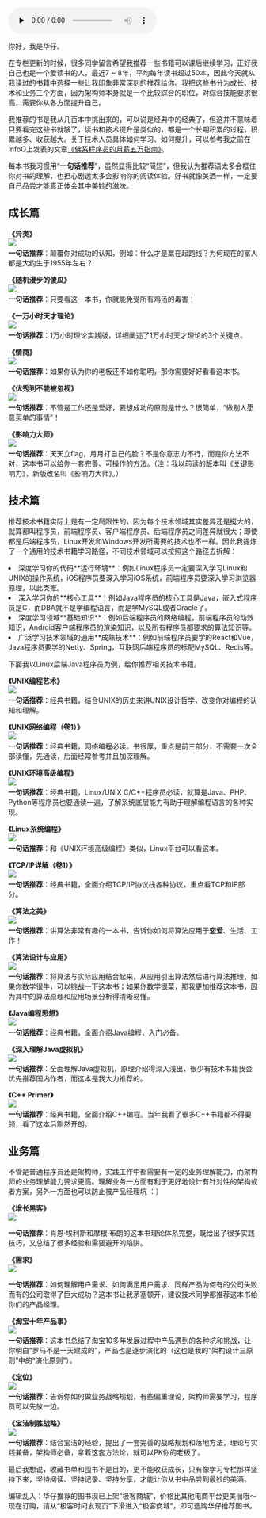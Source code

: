 <audio id="audio" title="架构师必读书单 | “华仔，放学别走！” 第5期" controls="" preload="none"><source id="mp3" src="https://static001.geekbang.org/resource/audio/e6/94/e6c8af3ef992fba5bf77e63b46d22294.mp3"></audio>

你好，我是华仔。

在专栏更新的时候，很多同学留言希望我推荐一些书籍可以课后继续学习，正好我自己也是一个爱读书的人，最近7 ~ 8年，平均每年读书超过50本，因此今天就从我读过的书籍中选择一些让我印象非常深刻的推荐给你。我把这些书分为成长、技术和业务三个方面，因为架构师本身就是一个比较综合的职位，对综合技能要求很高，需要你从各方面提升自己。

我推荐的书是<!-- [[[read_end]]] -->我从几百本中挑出来的，可以说是经典中的经典了，但这并不意味着只要看完这些书就够了，读书和技术提升是类似的，都是一个长期积累的过程，积累越多、收获越大。关于技术人员具体如何学习、如何提升，可以参考我之前在InfoQ上发表的文章[《佛系程序员的月薪五万指南》](https://mp.weixin.qq.com/s/N00rWLkkLjV7zQnzxBVKaA)。

每本书我习惯用“**一句话推荐**”，虽然显得比较“简短”，但我认为推荐语太多会框住你对书的理解，也担心剧透太多会影响你的阅读体验。好书就像美酒一样，一定要自己品尝才能真正体会其中美妙的滋味。

## 成长篇

**《异类》**<br />
<img style="margin: 0 auto" src="https://static001.geekbang.org/resource/image/15/08/153e66f751edf87a100fcb6d19503d08.jpg">﻿<br />
**一句话推荐**：颠覆你对成功的认知，例如：什么才是赢在起跑线？为何现在的富人都是大约生于1955年左右？

**《随机漫步的傻瓜》**<br />
<img style="margin: 0 auto" src="https://static001.geekbang.org/resource/image/ce/bc/ceea3ffd2c18155eb0262f2d383a43bc.jpg">﻿<br />
**一句话推荐**：只要看这一本书，你就能免受所有鸡汤的毒害！

**《一万小时天才理论》**<br />
<img style="margin: 0 auto" src="https://static001.geekbang.org/resource/image/06/d9/0664eb4491dd8ffce9df3484febb63d9.jpg">﻿<br />
**一句话推荐**：1万小时理论实践版，详细阐述了1万小时天才理论的3个关键点。

**《情商》**<br />
<img style="margin: 0 auto" src="https://static001.geekbang.org/resource/image/2b/38/2b6bee7b6e5411d8b88c5e069cbf4f38.jpg">﻿<br />
**一句话推荐**：如果你认为你的老板还不如你聪明，那你需要好好看看这本书。

**《优秀到不能被忽视》**<br />
<img style="margin: 0 auto" src="https://static001.geekbang.org/resource/image/07/38/07ba04ed662d191c65f57d9bc9319638.jpg">﻿<br />
**一句话推荐**：不管是工作还是爱好，要想成功的原则是什么？很简单，“做别人愿意买单的事情”！

**《影响力大师》**<br />
<img style="margin: 0 auto" src="https://static001.geekbang.org/resource/image/73/bc/739c1d6d41d864d8eef8b756b723f4bc.jpg">﻿<br />
**一句话推荐**：天天立flag，月月打自己的脸？不是你意志力不行，而是你方法不对，这本书可以给你一套完善、可操作的方法。（注：我以前读的版本叫《关键影响力》，新版改名叫《影响力大师》。）

## 技术篇

推荐技术书籍实际上是有一定局限性的，因为每个技术领域其实差异还是挺大的，就算都叫程序员，前端程序员、客户端程序员、后端程序员之间差异就很大；即使都是后端程序员，Linux开发和Windows开发所需要的技术也不一样。因此我提炼了一个通用的技术书籍学习路径，不同技术领域可以按照这个路径去拆解：

<li>
深度学习你的代码**运行环境**：例如Linux程序员一定要深入学习Linux和UNIX的操作系统，iOS程序员要深入学习iOS系统，前端程序员要深入学习浏览器原理，以此类推。
</li>
<li>
深入学习你的**核心工具**：例如Java程序员的核心工具是Java，嵌入式程序员是C，而DBA就不是学编程语言，而是学MySQL或者Oracle了。
</li>
<li>
深度学习领域**基础知识**：例如后端程序员的网络编程，前端程序员的动效知识，Android客户端程序员的渲染知识，以及所有程序员都要求的算法知识等。
</li>
<li>
广泛学习技术领域的通用**成熟技术**：例如前端程序员要学的React和Vue，Java程序员要学的Netty、Spring，互联网后端程序员的标配MySQL、Redis等。
</li>

下面我以Linux后端Java程序员为例，给你推荐相关技术书籍。

**《UNIX编程艺术》**<br />
<img style="margin: 0 auto" src="https://static001.geekbang.org/resource/image/72/b1/72eaac751cfc7429f13152b46da00cb1.jpg">﻿<br />
**一句话推荐**：经典书籍，结合UNIX的历史来讲UNIX设计哲学，改变你对编程的认知和理解。

**《UNIX网络编程（卷1）》**<br />
<img style="margin: 0 auto" src="https://static001.geekbang.org/resource/image/29/3d/292b604b21fd8b1e98170d703ee68c3d.jpg">﻿<br />
**一句话推荐**：经典书籍，网络编程必读。书很厚，重点是前三部分，不需要一次全部读懂，先通读，后面经常参考并且加深理解。

**《UNIX环境高级编程》**<br />
<img style="margin: 0 auto" src="https://static001.geekbang.org/resource/image/70/d8/70d86369e581ecce05958ad53d8b2dd8.jpg">﻿<br />
**一句话推荐**：经典书籍，Linux/UNIX C/C++程序员必读，就算是Java、PHP、Python等程序员也要通读一遍，了解系统底层能力有助于理解编程语言的各种实现。

**《Linux系统编程》**<br />
<img style="margin: 0 auto" src="https://static001.geekbang.org/resource/image/80/85/807ffa04368053fb013045161c2aea85.jpg">﻿<br />
**一句话推荐**：和《UNIX环境高级编程》类似，Linux平台可以看这本。

**《TCP/IP详解（卷1）》**<br />
<img style="margin: 0 auto" src="https://static001.geekbang.org/resource/image/45/74/4548d0694d609f32f07d1846d7a98574.jpg">﻿<br />
**一句话推荐**：经典书籍，全面介绍TCP/IP协议栈各种协议，重点看TCP和IP部分。

**《算法之美》**<br />
<img style="margin: 0 auto" src="https://static001.geekbang.org/resource/image/51/d6/5185c70d95a3bb45b0c4b3d5255bbed6.jpg">﻿<br />
**一句话推荐**：讲算法非常有趣的一本书，告诉你如何将算法应用于**恋爱**、生活、工作！

**《算法设计与应用》**<br />
<img style="margin: 0 auto" src="https://static001.geekbang.org/resource/image/20/74/20ac796f4b216d710282bbbd40e2f674.jpg">﻿<br />
**一句话推荐**：将算法与实际应用结合起来，从应用引出算法然后进行算法推理，如果你数学很牛，可以挑战一下这本书；如果你数学很菜，那我更加推荐这本书，因为其中的算法原理和应用场景分析得清晰易懂。

**《Java编程思想》**<br />
<img style="margin: 0 auto" src="https://static001.geekbang.org/resource/image/2d/c8/2dcdb60aa1ead68ca4113fd0fff261c8.jpg">﻿<br />
**一句话推荐**：经典书籍，全面介绍Java编程，入门必备。

**《深入理解Java虚拟机》**<br />
<img style="margin: 0 auto" src="https://static001.geekbang.org/resource/image/31/39/3131cee1836a8214c3fdbc504af0df39.jpg">﻿<br />
**一句话推荐**：全面理解Java虚拟机，原理介绍得深入浅出，很少有技术书籍我会优先推荐国内作者，而这本是我大力推荐的。

**《C++ Primer》**<br />
<img style="margin: 0 auto" src="https://static001.geekbang.org/resource/image/55/f0/555133872490a50760f1be2c180b47f0.jpg">﻿<br />
**一句话推荐**：经典书籍，全面介绍C++编程。当年我看了很多C++书籍都不得要领，看了这本后豁然开朗。

## 业务篇

不管是普通程序员还是架构师，实践工作中都需要有一定的业务理解能力，而架构师的业务理解能力要求更高。理解业务一方面有利于更好地设计有针对性的架构或者方案，另外一方面也可以防止被产品经理坑 ：）

**《增长黑客》**<br />
<img style="margin: 0 auto" src="https://static001.geekbang.org/resource/image/73/e7/73864ab731a4e97380ba803971f6e2e7.jpg">

**一句话推荐**：肖恩·埃利斯和摩根·布朗的这本书理论体系完整，既给出了很多实践技巧，又总结了很多经验和需要避开的陷阱。

**《需求》**<br />
<img style="margin: 0 auto" src="https://static001.geekbang.org/resource/image/5d/9f/5d88f7d24ac97cbbdc583bf594452a9f.jpg">

**一句话推荐**：如何理解用户需求、如何满足用户需求、同样产品为何有的公司失败而有的公司取得了巨大成功？这本书让我茅塞顿开，建议技术同学都推荐这本书给你们的产品经理。

**《淘宝十年产品事》**<br />
<img style="margin: 0 auto" src="https://static001.geekbang.org/resource/image/9f/ed/9f765404dc98fc31f65ba1026166d0ed.jpg">﻿<br />
**一句话推荐**：这本书总结了淘宝10多年发展过程中产品遇到的各种坑和挑战，让你明白“罗马不是一天建成的”，产品也是逐步演化的（这也是我的“架构设计三原则”中的“演化原则”）。

**《定位》**<br />
<img style="margin: 0 auto" src="https://static001.geekbang.org/resource/image/9f/19/9f370416a58d2589cdbd12617bdca719.jpg">﻿<br />
**一句话推荐**：告诉你如何做业务战略规划，有些偏重理论，架构师需要学习，程序员可以先放一边。

**《宝洁制胜战略》**<br />
<img style="margin: 0 auto" src="https://static001.geekbang.org/resource/image/3f/ac/3fb1148d47fc09ab8c8227c09dad1bac.jpg">﻿<br />
**一句话推荐**：结合宝洁的经验，提出了一套完善的战略规划和落地方法，理论与实践兼备，架构师必备，拿着这套方法论，就可以PK你的老板了。

最后我想说，收藏书单和囤书不是目的，更不能收获成长，只有像学习专栏那样坚持下来，坚持阅读、坚持记录、坚持分享，才能让你从书中品尝到最妙的美酒。

编辑乱入：华仔推荐的图书现已上架“极客商城”，价格比其他电商平台更美丽哦～现在订购，请从“极客时间发现页”下滑进入“极客商城”，即可选购华仔推荐图书。


